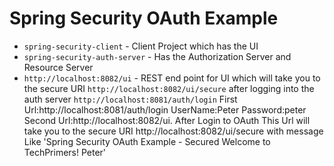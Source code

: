 # Spring Security OAuth Example

- `spring-security-client` - Client Project which has the UI 
- `spring-security-auth-server` - Has the Authorization Server and Resource Server
- `http://localhost:8082/ui` - REST end point for UI which will take you to the secure URI `http://localhost:8082/ui/secure` after logging into the auth server `http://localhost:8081/auth/login`
First Url:http://localhost:8081/auth/login
UserName:Peter
Password:peter
Second Url:http://localhost:8082/ui. After Login to OAuth This Url will take you to the secure URI  http://localhost:8082/ui/secure with message Like 'Spring Security OAuth Example - Secured   Welcome to TechPrimers! Peter'
